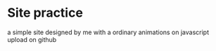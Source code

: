 # Site practice

a simple site designed by me 
with a ordinary animations on javascript
upload on github 
